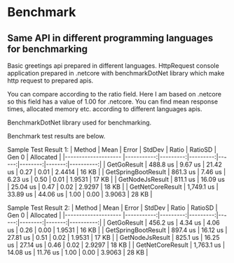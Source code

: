 # Benchmark
## Same API in different programming languages for benchmarking

Basic greetings api prepared in different languages. HttpRequest console application prepared in .netcore with benchmarkDotNet library which make http request to prepared apis. 

You can compare according to the ratio field. Here I am based on .netcore so this field has a value of 1.00 for .netcore. You can find mean response times, allocated memory etc. according to different languages apis.

BenchmarkDotNet library used for benchmarking.

Benchmark test results are below.

Sample Test Result 1:
|              Method |       Mean |    Error |   StdDev | Ratio | RatioSD |  Gen 0 | Allocated |
|-------------------- |-----------:|---------:|---------:|------:|--------:|-------:|----------:|
|         GetGoResult |   488.8 us |  9.67 us | 21.42 us |  0.27 |    0.01 | 2.4414 |     16 KB |
| GetSpringBootResult |   861.3 us |  7.46 us |  6.23 us |  0.50 |    0.01 | 1.9531 |     17 KB |
|     GetNodeJsResult |   811.1 us | 16.09 us | 25.04 us |  0.47 |    0.02 | 2.9297 |     18 KB |
|    GetNetCoreResult | 1,749.1 us | 33.89 us | 44.06 us |  1.00 |    0.00 | 3.9063 |     28 KB |

Sample Test Result 2:
|              Method |       Mean |    Error |   StdDev | Ratio | RatioSD |  Gen 0 | Allocated |
|-------------------- |-----------:|---------:|---------:|------:|--------:|-------:|----------:|
|         GetGoResult |   456.2 us |  4.34 us |  4.06 us |  0.26 |    0.00 | 1.9531 |     16 KB |
| GetSpringBootResult |   897.4 us | 16.12 us | 27.81 us |  0.51 |    0.02 | 1.9531 |     17 KB |
|     GetNodeJsResult |   825.1 us | 16.25 us | 27.14 us |  0.46 |    0.02 | 2.9297 |     18 KB |
|    GetNetCoreResult | 1,763.1 us | 14.08 us | 11.76 us |  1.00 |    0.00 | 3.9063 |     28 KB |


